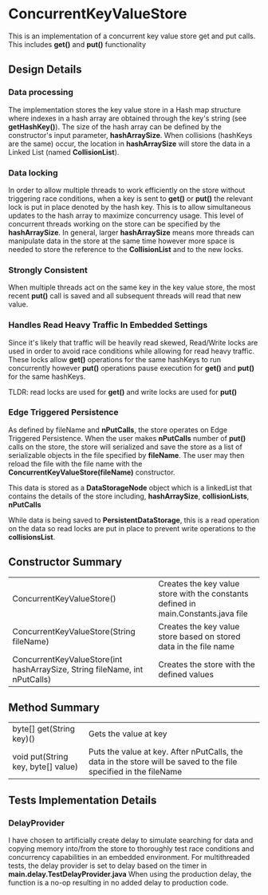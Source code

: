 # ConcurrentKeyValueStore

This is an implementation of a concurrent key value store get and put calls. This includes **get()** and **put()** functionality

## Design Details
### Data processing
The implementation stores the key value store in a Hash map structure where indexes in a hash array are obtained through the key's string (see **getHashKey()**). The size of the hash array can be defined by the constructor's input parameter, **hashArraySize**. When collisions (hashKeys are the same) occur, the location in **hashArraySize** will store the data in a Linked List (named **CollisionList**). 

### Data locking
In order to allow multiple threads to work efficiently on the store without triggering race conditions, when a key is sent to **get()** or **put()** the relevant lock is put in place denoted by the hash key. This is to allow simultaneous updates to the hash array to maximize concurrency usage. This level of concurrent threads working on the store can be specified by the **hashArraySize**. In general, larger **hashArraySize** means more threads can manipulate data in the store at the same time however more space is needed to store the reference to the **CollisionList** and to the new locks.

### Strongly Consistent
When multiple threads act on the same key in the key value store, the most recent **put()** call is saved and all subsequent threads will read that new value.

### Handles Read Heavy Traffic In Embedded Settings
Since it's likely that traffic will be heavily read skewed, Read/Write locks are used in order to avoid race conditions while allowing for read heavy traffic. These locks allow **get()** operations for the same hashKeys to run concurrently however **put()** operations pause execution for **get()** and **put()** for the same hashKeys. 

TLDR: read locks are used for **get()** and write locks are used for **put()**


### Edge Triggered Persistence
As defined by fileName and **nPutCalls**, the store operates on Edge Triggered Persistence. When the user makes **nPutCalls** number of **put()** calls on the store, the store will serialized and save the store as a list of serializable objects in the file specified by **fileName**. The user may then reload the file with the file name with the **ConcurrentKeyValueStore(fileName)** constructor.

This data is stored as a **DataStorageNode** object which is a linkedList that contains the details of the store including, **hashArraySize**, **collisionLists**, **nPutCalls**

While data is being saved to **PersistentDataStorage**, this is  a read operation on the data so read locks are put in place to prevent write operations to the **collisionsList**.

## Constructor Summary

<table>
  <tr>
    <td>ConcurrentKeyValueStore()</td>
    <td>Creates the key value store with the constants defined in main.Constants.java file</td>
 
  </tr>
  <tr>
    <td>ConcurrentKeyValueStore(String fileName)</td>
    <td>Creates the key value store based on stored data in the file name</td>

  </tr>
  <tr>
    <td>ConcurrentKeyValueStore(int hashArraySize, String fileName, int nPutCalls)</td>
    <td>Creates the store with the defined values</td>
   
  </tr>
</table>


## Method Summary
<table>
  <tr>
    <td>byte[] get(String key)()</td>
    <td>Gets the value at key</td>

  </tr>
  <tr>
    <td>void put(String key, byte[] value)</td>
    <td>Puts the value at key. After nPutCalls, the data in the store will be saved to the file specified in the fileName</td>

  </tr>
</table>

## Tests Implementation Details

### DelayProvider
I have chosen to artificially create delay to simulate searching for data and copying memory into/from the store to thoroughly test race conditions and concurrency capabilities in an embedded environment. For multithreaded tests, the delay provider is set to delay based on the timer in **main.delay.TestDelayProvider.java** When using the production delay, the function is a no-op resulting in no added delay to production code.
